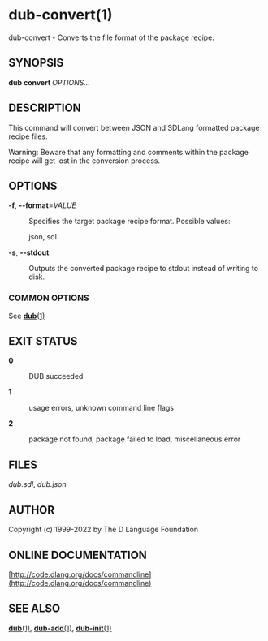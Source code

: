 # dub-convert(1)
dub-convert \- Converts the file format of the package recipe.
## SYNOPSIS
<b>dub convert </b><i>OPTIONS...</i>
## DESCRIPTION
This command will convert between JSON and SDLang formatted package recipe files.



Warning: Beware that any formatting and comments within the package recipe will get lost in the conversion process.
## OPTIONS

<dl>


<dt id="option-convert---b--f-b-b---format-b-i-VALUE-i-" class="option-argname">
<a class="anchor" href="#option-convert---b--f-b-b---format-b-i-VALUE-i-"></a>

<b>-f</b>, <b>--format</b>=<i>VALUE</i>

</dt>


<dd markdown="1" class="option-desc">

Specifies the target package recipe format. Possible values:

  json, sdl

</dd>


<dt id="option-convert---b--s-b-b---stdout-b-" class="option-argname">
<a class="anchor" href="#option-convert---b--s-b-b---stdout-b-"></a>

<b>-s</b>, <b>--stdout</b>

</dt>


<dd markdown="1" class="option-desc">

Outputs the converted package recipe to stdout instead of writing to disk.

</dd>


</dl>

### COMMON OPTIONS
See [<b>dub</b>(1)](dub.md)
## EXIT STATUS

<dl markdown="1">

<dt markdown="1">

<b>0</b>

</dt>
<dd markdown="1">

DUB succeeded

</dd>
<dt markdown="1">

<b>1</b>

</dt>
<dd markdown="1">

usage errors, unknown command line flags

</dd>
<dt markdown="1">

<b>2</b>

</dt>
<dd markdown="1">

package not found, package failed to load, miscellaneous error

</dd>

</dl>

## FILES
<i>dub.sdl</i>, <i>dub.json</i>
## AUTHOR
Copyright (c) 1999-2022 by The D Language Foundation
## ONLINE DOCUMENTATION
[http://code.dlang.org/docs/commandline](http://code.dlang.org/docs/commandline)
## SEE ALSO
[<b>dub</b>(1)](dub.md), [<b>dub-add</b>(1)](dub-add.md), [<b>dub-init</b>(1)](dub-init.md)
